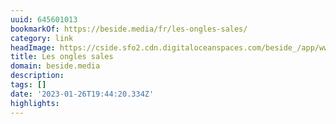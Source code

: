 ```yaml
---
uuid: 645601013
bookmarkOf: https://beside.media/fr/les-ongles-sales/
category: link
headImage: https://cside.sfo2.cdn.digitaloceanspaces.com/beside_/app/www/2020/05/JULIETTE-6.jpg
title: Les ongles sales
domain: beside.media
description:
tags: []
date: '2023-01-26T19:44:20.334Z'
highlights:
---
```




